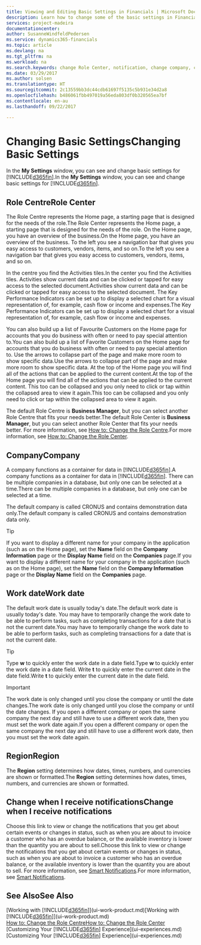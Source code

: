 ```yaml
---
title: Viewing and Editing Basic Settings in Financials | Microsoft Docs
description: Learn how to change some of the basic settings in Financials, for example, the Role Centre, company, or the work date.
services: project-madeira
documentationcenter: 
author: SusanneWindfeldPedersen
ms.service: dynamics365-financials
ms.topic: article
ms.devlang: na
ms.tgt_pltfrm: na
ms.workload: na
ms.search.keywords: change Role Center, notification, change company, change work date
ms.date: 03/29/2017
ms.author: solsen
ms.translationtype: HT
ms.sourcegitcommit: 2c13559bb3dc44cdb61697f5135c5b931e34d2a8
ms.openlocfilehash: b486061fbb497019a56eda803df0b320565ea7bf
ms.contentlocale: en-au
ms.lasthandoff: 09/22/2017

---
```

# <a name="changing-basic-settings"></a><span data-ttu-id="c2cec-103">Changing Basic Settings</span><span class="sxs-lookup"><span data-stu-id="c2cec-103">Changing Basic Settings</span></span>
<span data-ttu-id="c2cec-104">In the **My Settings** window, you can see and change basic settings for [!INCLUDE[d365fin](includes/d365fin_md.md)].</span><span class="sxs-lookup"><span data-stu-id="c2cec-104">In the **My Settings** window, you can see and change basic settings for [!INCLUDE[d365fin](includes/d365fin_md.md)].</span></span>  

## <a name="role-center"></a><span data-ttu-id="c2cec-105">Role Centre</span><span class="sxs-lookup"><span data-stu-id="c2cec-105">Role Center</span></span>
<span data-ttu-id="c2cec-106">The Role Centre represents the Home page, a starting page that is designed for the needs of the role.</span><span class="sxs-lookup"><span data-stu-id="c2cec-106">The Role Center represents the Home page, a starting page that is designed for the needs of the role.</span></span> <span data-ttu-id="c2cec-107">On the Home page, you have an overview of the business.</span><span class="sxs-lookup"><span data-stu-id="c2cec-107">On the Home page, you have an overview of the business.</span></span> <span data-ttu-id="c2cec-108">To the left you see a navigation bar that gives you easy access to customers, vendors, items, and so on.</span><span class="sxs-lookup"><span data-stu-id="c2cec-108">To the left you see a navigation bar that gives you easy access to customers, vendors, items, and so on.</span></span>

<span data-ttu-id="c2cec-109">In the centre you find the Activities tiles.</span><span class="sxs-lookup"><span data-stu-id="c2cec-109">In the center you find the Activities tiles.</span></span> <span data-ttu-id="c2cec-110">Activities show current data and can be clicked or tapped for easy access to the selected document.</span><span class="sxs-lookup"><span data-stu-id="c2cec-110">Activities show current data and can be clicked or tapped for easy access to the selected document.</span></span> <span data-ttu-id="c2cec-111">The Key Performance Indicators can be set up to display a selected chart for a visual representation of, for example, cash flow or income and expenses.</span><span class="sxs-lookup"><span data-stu-id="c2cec-111">The Key Performance Indicators can be set up to display a selected chart for a visual representation of, for example, cash flow or income and expenses.</span></span>

<span data-ttu-id="c2cec-112">You can also build up a list of Favourite Customers on the Home page for accounts that you do business with often or need to pay special attention to.</span><span class="sxs-lookup"><span data-stu-id="c2cec-112">You can also build up a list of Favorite Customers on the Home page for accounts that you do business with often or need to pay special attention to.</span></span> <span data-ttu-id="c2cec-113">Use the arrows to collapse part of the page and make more room to show specific data.</span><span class="sxs-lookup"><span data-stu-id="c2cec-113">Use the arrows to collapse part of the page and make more room to show specific data.</span></span> <span data-ttu-id="c2cec-114">At the top of the Home page you will find all of the actions that can be applied to the current content.</span><span class="sxs-lookup"><span data-stu-id="c2cec-114">At the top of the Home page you will find all of the actions that can be applied to the current content.</span></span> <span data-ttu-id="c2cec-115">This too can be collapsed and you only need to click or tap within the collapsed area to view it again.</span><span class="sxs-lookup"><span data-stu-id="c2cec-115">This too can be collapsed and you only need to click or tap within the collapsed area to view it again.</span></span>

<span data-ttu-id="c2cec-116">The default Role Centre is **Business Manager**, but you can select another Role Centre that fits your needs better.</span><span class="sxs-lookup"><span data-stu-id="c2cec-116">The default Role Center is **Business Manager**, but you can select another Role Center that fits your needs better.</span></span> <span data-ttu-id="c2cec-117">For more information, see [How to: Change the Role Centre](change-role.md).</span><span class="sxs-lookup"><span data-stu-id="c2cec-117">For more information, see [How to: Change the Role Center](change-role.md).</span></span>

## <a name="company"></a><span data-ttu-id="c2cec-118">Company</span><span class="sxs-lookup"><span data-stu-id="c2cec-118">Company</span></span>
<span data-ttu-id="c2cec-119">A company functions as a container for data in [!INCLUDE[d365fin](includes/d365fin_md.md)].</span><span class="sxs-lookup"><span data-stu-id="c2cec-119">A company functions as a container for data in [!INCLUDE[d365fin](includes/d365fin_md.md)].</span></span> <span data-ttu-id="c2cec-120">There can be multiple companies in a database, but only one can be selected at a time.</span><span class="sxs-lookup"><span data-stu-id="c2cec-120">There can be multiple companies in a database, but only one can be selected at a time.</span></span>

<span data-ttu-id="c2cec-121">The default company is called CRONUS and contains demonstration data only.</span><span class="sxs-lookup"><span data-stu-id="c2cec-121">The default company is called CRONUS and contains demonstration data only.</span></span>

> [!TIP]  
>   <span data-ttu-id="c2cec-122">If you want to display a different name for your company in the application (such as on the Home page), set the **Name** field on the **Company Information** page or the **Display Name** field on the **Companies** page.</span><span class="sxs-lookup"><span data-stu-id="c2cec-122">If you want to display a different name for your company in the application (such as on the Home page), set the **Name** field on the **Company Information** page or the **Display Name** field on the **Companies** page.</span></span>  

## <a name="work-date"></a><span data-ttu-id="c2cec-123">Work date</span><span class="sxs-lookup"><span data-stu-id="c2cec-123">Work date</span></span>
<span data-ttu-id="c2cec-124">The default work date is usually today's date.</span><span class="sxs-lookup"><span data-stu-id="c2cec-124">The default work date is usually today's date.</span></span> <span data-ttu-id="c2cec-125">You may have to temporarily change the work date to be able to perform tasks, such as completing transactions for a date that is not the current date.</span><span class="sxs-lookup"><span data-stu-id="c2cec-125">You may have to temporarily change the work date to be able to perform tasks, such as completing transactions for a date that is not the current date.</span></span>

> [!TIP]  
>   <span data-ttu-id="c2cec-126">Type **w** to quickly enter the work date in a date field.</span><span class="sxs-lookup"><span data-stu-id="c2cec-126">Type **w** to quickly enter the work date in a date field.</span></span> <span data-ttu-id="c2cec-127">Write **t** to quickly enter the current date in the date field.</span><span class="sxs-lookup"><span data-stu-id="c2cec-127">Write **t** to quickly enter the current date in the date field.</span></span>

> [!IMPORTANT]  
>   <span data-ttu-id="c2cec-128">The work date is only changed until you close the company or until the date changes.</span><span class="sxs-lookup"><span data-stu-id="c2cec-128">The work date is only changed until you close the company or until the date changes.</span></span> <span data-ttu-id="c2cec-129">If you open a different company or open the same company the next day and still have to use a different work date, then you must set the work date again.</span><span class="sxs-lookup"><span data-stu-id="c2cec-129">If you open a different company or open the same company the next day and still have to use a different work date, then you must set the work date again.</span></span>

## <a name="region"></a><span data-ttu-id="c2cec-130">Region</span><span class="sxs-lookup"><span data-stu-id="c2cec-130">Region</span></span>
<span data-ttu-id="c2cec-131">The **Region** setting determines how dates, times, numbers, and currencies are shown or formatted.</span><span class="sxs-lookup"><span data-stu-id="c2cec-131">The **Region** setting determines how dates, times, numbers, and currencies are shown or formatted.</span></span>   

## <a name="change-when-i-receive-notifications"></a><span data-ttu-id="c2cec-132">Change when I receive notifications</span><span class="sxs-lookup"><span data-stu-id="c2cec-132">Change when I receive notifications</span></span>
<span data-ttu-id="c2cec-133">Choose this link to view or change the notifications that you get about certain events or changes in status, such as when you are about to invoice a customer who has an overdue balance, or the available inventory is lower than the quantity you are about to sell.</span><span class="sxs-lookup"><span data-stu-id="c2cec-133">Choose this link to view or change the notifications that you get about certain events or changes in status, such as when you are about to invoice a customer who has an overdue balance, or the available inventory is lower than the quantity you are about to sell.</span></span> <span data-ttu-id="c2cec-134">For more information, see [Smart Notifications](ui-smart-notifications.md).</span><span class="sxs-lookup"><span data-stu-id="c2cec-134">For more information, see [Smart Notifications](ui-smart-notifications.md).</span></span>

## <a name="see-also"></a><span data-ttu-id="c2cec-135">See Also</span><span class="sxs-lookup"><span data-stu-id="c2cec-135">See Also</span></span>
<span data-ttu-id="c2cec-136">[Working with [!INCLUDE[d365fin](includes/d365fin_md.md)]](ui-work-product.md)</span><span class="sxs-lookup"><span data-stu-id="c2cec-136">[Working with [!INCLUDE[d365fin](includes/d365fin_md.md)]](ui-work-product.md)</span></span>  
[<span data-ttu-id="c2cec-137">How to: Change the Role Centre</span><span class="sxs-lookup"><span data-stu-id="c2cec-137">How to: Change the Role Center</span></span>](change-role.md)  
<span data-ttu-id="c2cec-138">[Customizing Your [!INCLUDE[d365fin](includes/d365fin_md.md)] Experience](ui-experiences.md)</span><span class="sxs-lookup"><span data-stu-id="c2cec-138">[Customizing Your [!INCLUDE[d365fin](includes/d365fin_md.md)] Experience](ui-experiences.md)</span></span>  


